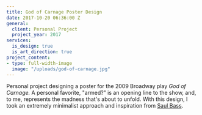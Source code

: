 ```yaml
---
title: God of Carnage Poster Design
date: 2017-10-20 06:36:00 Z
general:
  client: Personal Project
  project_year: 2017
services:
  is_design: true
  is_art_direction: true
project_content:
- type: full-width-image
  image: "/uploads/god-of-carnage.jpg"
---
```


Personal project designing a poster for the 2009 Broadway play _God of Carnage._ A personal favorite, "armed?" is an opening line to the show, and, to me, represents the madness that's about to unfold. With this design, I took an extremely minimalist approach and inspiration from [Saul Bass](http://www.saulbassposterarchive.com).